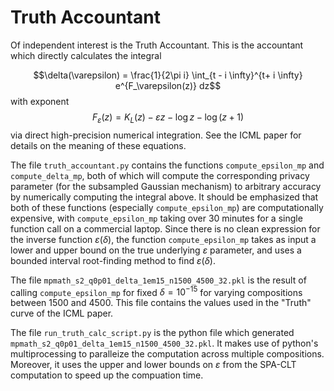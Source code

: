 # Truth Accountant

Of independent interest is the Truth Accountant. This is the accountant which directly calculates the integral 

$$\delta(\varepsilon) = \frac{1}{2\pi i} \int_{t - i \infty}^{t+ i \infty} e^{F_\varepsilon(z)} dz$$
with exponent 
$$F_\varepsilon(z) = K_L(z) - \varepsilon z - \log z - \log (z+1)$$
via direct high-precision numerical integration. See the ICML paper for details on the meaning of these equations. 

The file ```truth_accountant.py``` 
contains the functions ```compute_epsilon_mp``` and ```compute_delta_mp```, both of which will compute the corresponding privacy parameter (for the subsampled Gaussian mechanism) to arbitrary
accuracy by numerically computing the integral above. It should be emphasized that both of these functions (especially ```compute_epsilon_mp```) 
are computationally expensive, with ```compute_epsilon_mp``` taking over 30 minutes for a single function call on a commercial laptop. Since there is no clean expression for the inverse function $\varepsilon(\delta)$, the function ```compute_epsilon_mp``` takes as input a lower and upper bound on the true underlying $\varepsilon$ parameter, and uses a bounded interval root-finding method to find $\varepsilon(\delta)$. 

The file ```mpmath_s2_q0p01_delta_1em15_n1500_4500_32.pkl``` is the result of calling ```compute_epsilon_mp``` for fixed $\delta = 10^{-15}$ for varying compositions between
1500 and 4500. This file contains the values used in the "Truth" curve of the ICML paper. 

The file ```run_truth_calc_script.py``` is the python file which generated ```mpmath_s2_q0p01_delta_1em15_n1500_4500_32.pkl```. It makes use of python's multiprocessing to paralleize
the computation across multiple compositions. Moreover, it uses the upper and lower bounds on $\varepsilon$ from the SPA-CLT computation to speed up the compuation time. 

